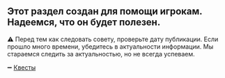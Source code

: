 ## Этот раздел создан для помощи игрокам. Надеемся, что он будет полезен.

⚠ Перед тем как следовать совету, проверьте дату публикации. 
Если прошло много времени, убедитесь в актуальности информации. Мы стараемся следить за актуальностью, но не всегда успеваем.

➖ [Квесты](/sys/guide/quest)